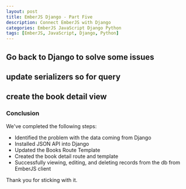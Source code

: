 ```yaml
---
layout: post
title: EmberJS Django - Part Five
description: Connect EmberJS with Django
categories: EmberJS JavaScript Django Python
tags: [EmberJS, JavaScript, Django, Python]
---
```


<!-- PART FIVE  --------------------------------------------------------------------------------------------------------------------------------------------->


## Go back to Django to solve some issues

## update serializers so for query

## create the book detail view



<!-- INTRODUCTION ------------------------------------------------------------>
<!-- <section>
  <div class="row">

    <div class="col col-12 col-md-5">
      <img src="/assets/img/posts/2018/emberjs.png"
           class="img-fluid align-self-center mb-3 mb-md-0">

      <img src="/assets/img/posts/2018/python.jpg"
           class="img-fluid align-self-center mb-3 mb-md-0">

      <img src="/assets/img/posts/2018/django.png"
           class="img-fluid align-self-center mb-3 mb-md-0">
    </div>

    <div class="col col-12 col-md-7">
      <p>
        Welcome to <a>Part 6</a> of my 5 part tutorial '<b>Django and EmberJS Fullstack: Connecting the Backend to the Frontend</b>'.
      </p>

      <ul>
        <li>
          <a href="{{site.baseurl}}/emberjs/javascript/django/python/frontend/backend,/fullstack,/multipart/ember-django-part-1">
            Part 1
          </a>
        </li>
        <li>
          <a href="{{site.baseurl}}/emberjs/javascript/django/python/frontend/backend,/fullstack/ember-django-part-2">
            Part 2
          </a>
        </li>
        <li>
          <a href="{{site.baseurl}}/emberjs/javascript/django/python/frontend/backend,/fullstack/ember-django-part-3">
            Part 3
          </a>
        </li>
        <li>Part 4</li>
        <li>Part 5</li>
      </ul>
    </div>

  </div>
</section>
 -->
<!-- The Problem --------------------->
<!-- <section>

  <p>
    At the end of Part 4 we saw how Ember was picking up the JSON data from Django, however it wasn't structured in the way that Django likes.
  </p>

  <p>
    Before
  </p>

  <p>
    After
  </p>
</section> -->

<!-- Install JSON API ---------------->
<!-- <section>
  <h4 id="install-node">Install JSON API</h4>
  <p>
    Install <code>$ pip install djangorestframework-jsonapi</code>
    <a href="https://github.com/django-json-api/django-rest-framework-json-api" target="_blank">Documentation</a>
  </p>

  <p>
    Install inside myLibrary:
  </p>

  {% highlight python %}
    REST_FRAMEWORK = {
      'PAGE_SIZE': 10,
      'EXCEPTION_HANDLER': 'rest_framework_json_api.exceptions.exception_handler',
      'DEFAULT_PAGINATION_CLASS':
          'rest_framework_json_api.pagination.JsonApiPageNumberPagination',
      'DEFAULT_PARSER_CLASSES': (
          'rest_framework_json_api.parsers.JSONParser',
          'rest_framework.parsers.FormParser',
          'rest_framework.parsers.MultiPartParser'
      ),
      'DEFAULT_RENDERER_CLASSES': (
          'rest_framework_json_api.renderers.JSONRenderer',
          'rest_framework.renderers.BrowsableAPIRenderer',
      ),
      'DEFAULT_METADATA_CLASS': 'rest_framework_json_api.metadata.JSONAPIMetadata',
      'DEFAULT_FILTER_BACKENDS': (
          'rest_framework.filters.OrderingFilter',
      ),
      'ORDERING_PARAM': 'sort',
      'TEST_REQUEST_RENDERER_CLASSES': (
          'rest_framework_json_api.renderers.JSONRenderer',
      ),
      'TEST_REQUEST_DEFAULT_FORMAT': 'vnd.api+json'
  }
  {% endhighlight %}
</section> -->

<!-- Books Route Template ------------>
<!-- <section>
  <h4 id="books-route-template">Books Route Template</h4>

  <p>
    Let's update the books route template to list any books coming through:
  </p>

  {% highlight handlebars %}
  {% raw %}
    {{#each model as |book|}}
      <div class="book">
        <div class="book-title">{{book.title}}</div>
        <div class="book-description">{{book.description}}</div>
      </div>
    {{/each}}
  {% endraw %}
  {% endhighlight %}
</section> -->

<!-- Book Detail Route --------------->
<!-- <section>
  <h4 id="book-detail-route">Book Detail Route</h4>
</section> -->

<!-- Book Detail Template ------------>
<!-- <section>
  <h4 id="book-detail-template">Book Detail Template</h4>
</section> -->

<!-- Conclusion ---------------------->
<section>
  <!-- // Show that get request works and the data being return is corrently formatted and Ember is able to display it properly without areas -->
  <h3 id="conclusion">Conclusion</h3>

  <p>
    We've completed the following steps:
  </p>

  <ul>
    <li>Identified the problem with the data coming from Django</li>
    <li>Installed JSON API into Django</li>
    <li>Updated the Books Route Template</li>
    <li>Created the book detail route and template</li>
    <li>Successfully viewing, editing, and deleting records from the db from EmberJS client</li>
  </ul>

  <p>
    Thank you for sticking with it.
  </p>
</section>

